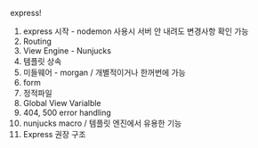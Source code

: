 express!

1. express 시작 - nodemon 사용시 서버 안 내려도 변경사항 확인 가능
2. Routing
3. View Engine - Nunjucks
4. 템플릿 상속
5. 미들웨어 - morgan / 개별적이거나 한꺼번에 가능
6. form
7. 정적파일
8. Global View Varialble
9. 404, 500 error handling
10. nunjucks macro / 템플릿 엔진에서 유용한 기능
11. Express 권장 구조
